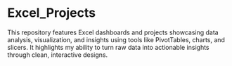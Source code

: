 # Excel_Projects
This repository features Excel dashboards and projects showcasing data analysis, visualization, and insights using tools like PivotTables, charts, and slicers. It highlights my ability to turn raw data into actionable insights through clean, interactive designs.
